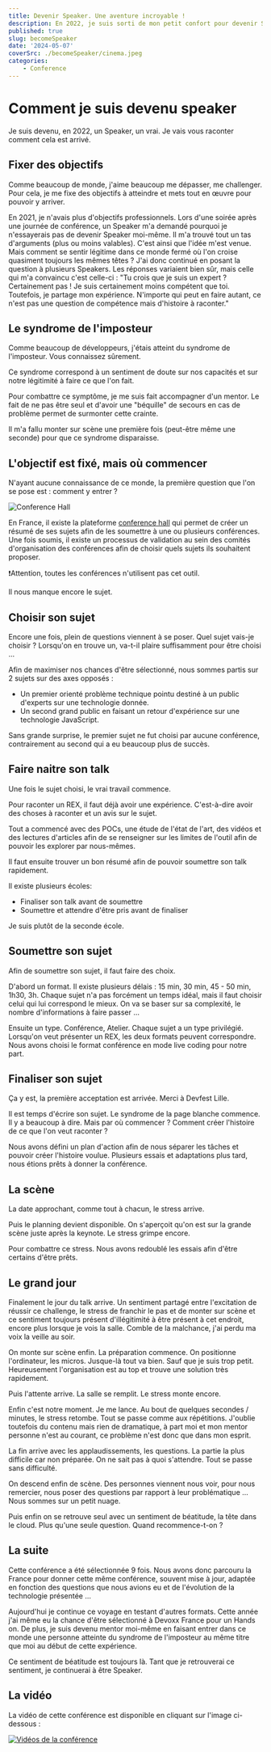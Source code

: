 ```yaml
---
title: Devenir Speaker. Une aventure incroyable !
description: En 2022, je suis sorti de mon petit confort pour devenir Speaker.
published: true
slug: becomeSpeaker
date: '2024-05-07'
coverSrc: ./becomeSpeaker/cinema.jpeg
categories: 
    - Conference
---
```


# Comment je suis devenu speaker

Je suis devenu, en 2022, un Speaker, un vrai. Je vais vous raconter comment cela est arrivé.

## Fixer des objectifs

Comme beaucoup de monde, j'aime beaucoup me dépasser, me challenger. Pour cela, je me fixe des objectifs à atteindre et mets tout en œuvre pour pouvoir y arriver.

En 2021, je n'avais plus d'objectifs professionnels. Lors d'une soirée après une journée de conférence, un Speaker m'a demandé pourquoi je n'essayerais pas de devenir Speaker moi-même. Il m'a trouvé tout un tas d'arguments (plus ou moins valables). C'est ainsi que l'idée m'est venue. Mais comment se sentir légitime dans ce monde fermé où l'on croise quasiment toujours les mêmes têtes ? J'ai donc continué en posant la question à plusieurs Speakers. Les réponses variaient bien sûr, mais celle qui m'a convaincu c'est celle-ci : "Tu crois que je suis un expert ? Certainement pas ! Je suis certainement moins compétent que toi. Toutefois, je partage mon expérience. N'importe qui peut en faire autant, ce n'est pas une question de compétence mais d'histoire à raconter."

## Le syndrome de l'imposteur

Comme beaucoup de développeurs, j'étais atteint du syndrome de l'imposteur. Vous connaissez sûrement.

Ce syndrome correspond à un sentiment de doute sur nos capacités et sur notre légitimité à faire ce que l'on fait.

Pour combattre ce symptôme, je me suis fait accompagner d'un mentor. Le fait de ne pas être seul et d'avoir une "béquille" de secours en cas de problème permet de surmonter cette crainte.

Il m'a fallu monter sur scène une première fois (peut-être même une seconde) pour que ce syndrome disparaisse.

## L'objectif est fixé, mais où commencer

N'ayant aucune connaissance de ce monde, la première question que l'on se pose est : comment y entrer ?

![Conference Hall](./becomeSpeaker/confHall.png)

En France, il existe la plateforme [conference hall](https://conference-hall.io/) qui permet de créer un résumé de ses sujets afin de les soumettre à une ou plusieurs conférences. Une fois soumis, il existe un processus de validation au sein des comités d'organisation des conférences afin de choisir quels sujets ils souhaitent proposer.

❗️Attention, toutes les conférences n'utilisent pas cet outil.

Il nous manque encore le sujet.

## Choisir son sujet

Encore une fois, plein de questions viennent à se poser. Quel sujet vais-je choisir ? Lorsqu'on en trouve un, va-t-il plaire suffisamment pour être choisi ...

Afin de maximiser nos chances d'être sélectionné, nous sommes partis sur 2 sujets sur des axes opposés :

- Un premier orienté problème technique pointu destiné à un public d'experts sur une technologie donnée.
- Un second grand public en faisant un retour d'expérience sur une technologie JavaScript.

Sans grande surprise, le premier sujet ne fut choisi par aucune conférence, contrairement au second qui a eu beaucoup plus de succès.

## Faire naitre son talk

Une fois le sujet choisi, le vrai travail commence.

Pour raconter un REX, il faut déjà avoir une expérience. C'est-à-dire avoir des choses à raconter et un avis sur le sujet.

Tout a commencé avec des POCs, une étude de l'état de l'art, des vidéos et des lectures d'articles afin de se renseigner sur les limites de l'outil afin de pouvoir les explorer par nous-mêmes.

Il faut ensuite trouver un bon résumé afin de pouvoir soumettre son talk rapidement.

Il existe plusieurs écoles: 

- Finaliser son talk avant de soumettre
- Soumettre et attendre d'être pris avant de finaliser

Je suis plutôt de la seconde école.

## Soumettre son sujet

Afin de soumettre son sujet, il faut faire des choix.

D'abord un format. Il existe plusieurs délais : 15 min, 30 min, 45 - 50 min, 1h30, 3h. Chaque sujet n'a pas forcément un temps idéal, mais il faut choisir celui qui lui correspond le mieux. On va se baser sur sa complexité, le nombre d'informations à faire passer ...

Ensuite un type. Conférence, Atelier. Chaque sujet a un type privilégié. Lorsqu'on veut présenter un REX, les deux formats peuvent correspondre. Nous avons choisi le format conférence en mode live coding pour notre part.

## Finaliser son sujet

Ça y est, la première acceptation est arrivée. Merci à Devfest Lille.

Il est temps d'écrire son sujet. Le syndrome de la page blanche commence. Il y a beaucoup à dire. Mais par où commencer ? Comment créer l'histoire de ce que l'on veut raconter ?

Nous avons défini un plan d'action afin de nous séparer les tâches et pouvoir créer l'histoire voulue. Plusieurs essais et adaptations plus tard, nous étions prêts à donner la conférence.

## La scène

La date approchant, comme tout à chacun, le stress arrive.

Puis le planning devient disponible. On s'aperçoit qu'on est sur la grande scène juste après la keynote. Le stress grimpe encore.

Pour combattre ce stress. Nous avons redoublé les essais afin d'être certains d'être prêts.

## Le grand jour

Finalement le jour du talk arrive. Un sentiment partagé entre l'excitation de réussir ce challenge, le stress de franchir le pas et de monter sur scène et ce sentiment toujours présent d'illégitimité à être présent à cet endroit, encore plus lorsque je vois la salle. Comble de la malchance, j'ai perdu ma voix la veille au soir.

On monte sur scène enfin. La préparation commence. On positionne l'ordinateur, les micros. Jusque-là tout va bien. Sauf que je suis trop petit. Heureusement l'organisation est au top et trouve une solution très rapidement.

Puis l'attente arrive. La salle se remplit. Le stress monte encore.

Enfin c'est notre moment. Je me lance. Au bout de quelques secondes / minutes, le stress retombe. Tout se passe comme aux répétitions. J'oublie toutefois du contenu mais rien de dramatique, à part moi et mon mentor personne n'est au courant, ce problème n'est donc que dans mon esprit.

La fin arrive avec les applaudissements, les questions. La partie la plus difficile car non préparée. On ne sait pas à quoi s'attendre. Tout se passe sans difficulté.

On descend enfin de scène. Des personnes viennent nous voir, pour nous remercier, nous poser des questions par rapport à leur problématique ... Nous sommes sur un petit nuage.

Puis enfin on se retrouve seul avec un sentiment de béatitude, la tête dans le cloud. Plus qu'une seule question. Quand recommence-t-on ?

## La suite

Cette conférence a été sélectionnée 9 fois. Nous avons donc parcouru la France pour donner cette même conférence, souvent mise à jour, adaptée en fonction des questions que nous avions eu et de l'évolution de la technologie présentée ...

Aujourd'hui je continue ce voyage en testant d'autres formats. Cette année j'ai même eu la chance d'être sélectionné à Devoxx France pour un Hands on. De plus, je suis devenu mentor moi-même en faisant entrer dans ce monde une personne atteinte du syndrome de l'imposteur au même titre que moi au début de cette expérience.

Ce sentiment de béatitude est toujours là. Tant que je retrouverai ce sentiment, je continuerai à être Speaker.

## La vidéo

La vidéo de cette conférence est disponible en cliquant sur l'image ci-dessous :

[![Vidéos de la conférence](./becomeSpeaker/firstTalk.jpg)](https://youtu.be/GJuEQ35POO8?si=_16OY2QyBlRiRwEH "Vidéos de la conférence")